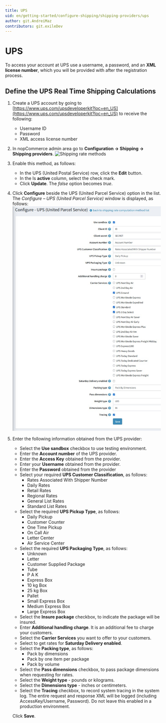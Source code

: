 ```yaml
---
title: UPS
uid: en/getting-started/configure-shipping/shipping-providers/ups
author: git.AndreiMaz
contributors: git.exileDev
---
```


# UPS

To access your account at UPS use a username, a password, and an **XML license number**, which you will be provided with after the registration process.

## Define the UPS Real Time Shipping Calculations

1. Create a UPS account by going to [https://www.ups.com/upsdeveloperkit?loc=en_US](https://www.ups.com/upsdeveloperkit?loc=en_US) to receive the following:
    * Username ID
    * Password
    * XML access license number

1. In nopCommerce admin area go to **Configuration → Shipping → Shipping providers**. 
 ![Shipping rate methods](_static/ups/shipping-rate-methods.jpg)
1. Enable this method, as follows:
    * In the UPS (United Postal Service) row, click the **Edit** button.
    * In the Is **active** column, select the check mark.
    * Click **Update**. The *false* option becomes *true*.

1. Click **Configure** beside the UPS (United Parcel Service) option in the list. 
    The *Configure – UPS (United Parcel Service)* window is displayed, as follows: ![Configure page](_static/ups/ups-configure.jpg)

1. Enter the following information obtained from the UPS provider:
    * Select the **Use sandbox** checkbox to use testing environment.
    * Enter the **Account number** of the UPS provider.
    * Enter the **Access Key** obtained from the provider.
    * Enter your **Username** obtained from the provider.
    * Enter the **Password** obtained from the provider
    * Select your required **UPS Customer Classification**, as follows:
        * Rates Associated With Shipper Number
        * Daily Rates
        * Retail Rates
        * Regional Rates
        * General List Rates
        * Standard List Rates
    * Select the required **UPS Pickup Type**, as follows:
        * Daily Pickup
        * Customer Counter
        * One Time Pickup
        * On Call Air
        * Letter Center
        * Air Service Center
    * Select the required **UPS Packaging Type**, as follows:
        * Unknown
        * Letter
        * Customer Supplied Package
        * Tube
        * P A K
        * Express Box
        * 10 kg Box
        * 25 kg Box
        * Pallet
        * Small Express Box
        * Medium Express Box
        * Large Express Box
    * Select the **Insure package** checkbox, to indicate the package will be insured.
    * Enter **Additional handling charge**. It is an additional fee to charge your customers.
    * Select the **Carrier Services** you want to offer to your customers.
    * Select to get rates for **Saturday Delivery enabled**.
    * Select the **Packing type**, as follows:
        * Pack by dimensions
        * Pack by one item per package
        * Pack by volume
    * Select the **Pass dimensions** checkbox, to pass package dimensions when requesting for rates.
    * Select the **Weight type** - pounds or kilograms.
    * Select the **Dimensions type** - inches or centimeters.
    * Select the **Tracing** checkbox, to record system tracing in the system log. The entire request and response XML will be logged (including AccessKey/Username, Password). Do not leave this enabled in a production environment.

    Click **Save**.
